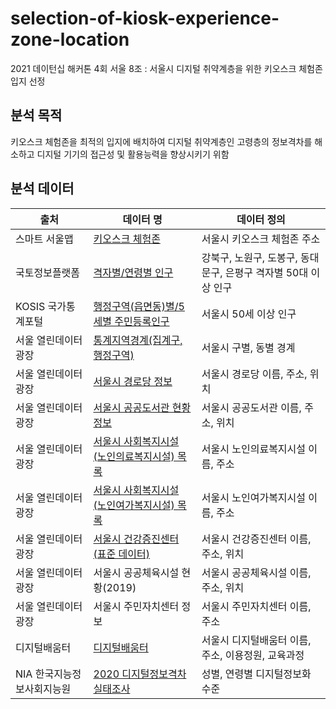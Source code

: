 # selection-of-kiosk-experience-zone-location
2021 데이턴십 해커톤 4회 서울 8조 : 서울시 디지털 취약계층을 위한 키오스크 체험존 입지 선정

## 분석 목적
키오스크 체험존을 최적의 입지에 배치하여 디지털 취약계층인 고령층의 정보격차를 해소하고 디지털 기기의 접근성 및 활용능력을 향상시키기 위함


## 분석 데이터
|출처|데이터 명|데이터 정의|
|------|---|---|
|스마트 서울맵|[키오스크 체험존](https://map.seoul.go.kr/smgis2/short/6Na3o)|서울시 키오스크 체험존 주소|
|국토정보플랫폼|[격자별/연령별 인구](https://map.ngii.go.kr/ms/map/NlipMap.do)|강북구, 노원구, 도봉구, 동대문구, 은평구 격자별 50대 이상 인구|
|KOSIS 국가통계포털|[행정구역(읍면동)별/5세별 주민등록인구](https://kosis.kr/statHtml/statHtml.do?orgId=101&tblId=DT_1B04005N&conn_path=I2)|서울시 50세 이상 인구|
|서울 열린데이터 광장|[통계지역경계(집계구,행정구역)](https://data.seoul.go.kr/dataVisual/seoul/seoulLivingPopulation.do)|서울시 구별, 동별 경계|
|서울 열린데이터 광장|[서울시 경로당 정보](http://data.seoul.go.kr/dataList/OA-15052/S/1/datasetView.do)|서울시 경로당 이름, 주소, 위치|
|서울 열린데이터 광장|[서울시 공공도서관 현황정보](http://data.seoul.go.kr/dataList/OA-15480/S/1/datasetView.do)|서울시 공공도서관 이름, 주소, 위치|
|서울 열린데이터 광장|[서울시 사회복지시설(노인의료복지시설) 목록](http://data.seoul.go.kr/dataList/OA-20413/S/1/datasetView.do)|서울시 노인의료복지시설 이름, 주소|
|서울 열린데이터 광장|[서울시 사회복지시설(노인여가복지시설) 목록](http://data.seoul.go.kr/dataList/OA-20412/S/1/datasetView.do)|서울시 노인여가복지시설 이름, 주소|
|서울 열린데이터 광장|[서울시 건강증진센터(표준 데이터)](http://data.seoul.go.kr/dataList/OA-20438/S/1/datasetView.do)|서울시 건강증진센터 이름, 주소, 위치|
|서울 열린데이터 광장|서울시 공공체육시설 현황(2019)|서울시 공공체육시설 이름, 주소, 위치|
|서울 열린데이터 광장|서울시 주민자치센터 정보|서울시 주민자치센터 이름, 주소|
|디지털배움터|[디지털배움터](https://www.xn--2z1bw8k1pjz5ccumkb.kr/edc/crse/place.do?sch_area_cd=101&sch_signgu_cd=&sch_oper_sttus_se_cd=&sch_edc_plc_se_cd=&sch_edc_place_nm=)|서울시 디지털배움터 이름, 주소, 이용정원, 교육과정|
|NIA 한국지능정보사회지능원|[2020 디지털정보격차 실태조사](https://www.nia.or.kr/site/nia_kor/ex/bbs/List.do?cbIdx=81623)|성별, 연령별 디지털정보화 수준|
